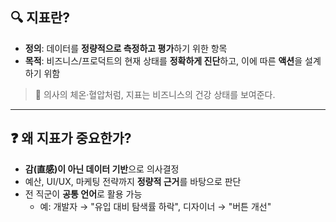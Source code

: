 ## 🔍 지표란?

- **정의**: 데이터를 **정량적으로 측정하고 평가**하기 위한 항목
- **목적**: 비즈니스/프로덕트의 현재 상태를 **정확하게 진단**하고, 이에 따른 **액션**을 설계하기 위함

> 📌 의사의 체온·혈압처럼, 지표는 비즈니스의 건강 상태를 보여준다.

---

## ❓ 왜 지표가 중요한가?

- **감(直感)이 아닌 데이터 기반**으로 의사결정
- 예산, UI/UX, 마케팅 전략까지 **정량적 근거**를 바탕으로 판단
- 전 직군이 **공통 언어**로 활용 가능
  - 예: 개발자 → "유입 대비 탐색률 하락", 디자이너 → "버튼 개선"
